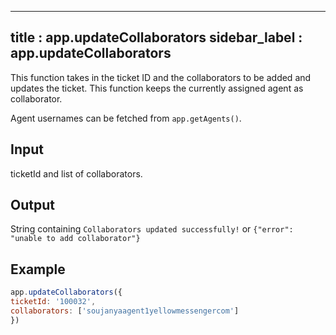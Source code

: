 ---
title : app.updateCollaborators
sidebar_label : app.updateCollaborators
----
This function takes in the ticket ID and the collaborators to be added and updates the ticket. This function keeps the currently assigned agent as collaborator.

Agent usernames can be fetched from `app.getAgents()`. 

## Input

ticketId and list of collaborators.

## Output

String containing `Collaborators updated successfully!` or `{"error": "unable to add collaborator"}`

## Example
```js
app.updateCollaborators({
ticketId: '100032',
collaborators: ['soujanyaagent1yellowmessengercom']
})
```